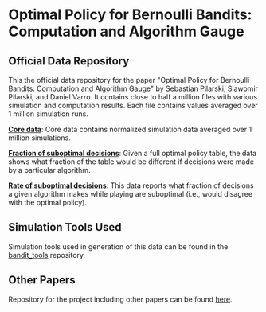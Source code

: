# **Optimal Policy for Bernoulli Bandits: Computation and Algorithm Gauge**

## **Official Data Repository**
This the official data repository for the paper "Optimal Policy for Bernoulli Bandits: Computation and Algorithm Gauge" by Sebastian Pilarski, Slawomir Pilarski, and Daniel Varro. It contains close to half a million files with various simulation and computation results. Each file contains values averaged over 1 million simulation runs.

[**Core data**](core_data): 
Core data contains normalized simulation data averaged over 1 million simulations. 

[**Fraction of suboptimal decisions**](fraction_suboptimal): 
Given a full optimal policy table, the data shows what fraction of
the table would be different if decisions were made by a particular algorithm.

[**Rate of suboptimal decisions**](rate_suboptimal): 
This data reports what fraction of decisions a given algorithm makes while playing are suboptimal (i.e., would disagree with the optimal policy). 

## **Simulation Tools Used**
Simulation tools used in generation of this data can be found in the [bandit_tools](https://github.com/SebastianPilarski/bandit_tools/tree/c592aac77a5596650c14b0b635d4c8ff0047fc6f) repository.

## **Other Papers**
Repository for the project including other papers can be found [here](https://github.com/sebastianpilarski/Bernoulli_bandits).